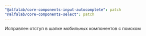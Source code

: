 ```yaml
---
"@alfalab/core-components-input-autocomplete": patch
"@alfalab/core-components-select": patch
---
```


Исправлен отступ в шапке мобильных компонентов с поиском
